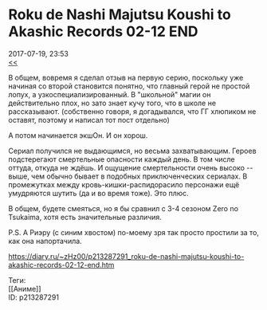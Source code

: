 Roku de Nashi Majutsu Koushi to Akashic Records 02-12 END
==========================================================

   
 2017-07-19, 23:53   
   [<<](Roku%20de%20Nashi%20Majutsu%20Koushi%20to%20Akashic%20Records%2001)    
   
 В общем, вовремя я сделал отзыв на первую серию, поскольку уже начиная со второй становится понятно, что главный герой не простой лопух, а узкоспециализированный. В "школьной" магии он действительно плох, но зато знает кучу того, что в школе не рассказывают. (собственно говоря, я догадывался, что ГГ хлюпиком не оставят, поэтому и написал тот пост отдельно)   
   
 А потом начинается экшОн. И он хорош.   
   
 Сериал получился не выдающимся, но весьма захватывающим. Героев подстерегают смертельные опасности каждый день. В том числе оттуда, откуда не ждёшь. И ощущение смертельности очень высоко -- выше, чем обычно бывает в подобных приключенческих сериалах. В промежутках между кровь-кишки-распидорасило персонажи ещё умудряются шутить (да и во время тоже). Это плюс.   
   
 В общем, будете смеяться, но я бы сравнил с 3-4 сезоном Zero no Tsukaima, хотя есть значительные различия.   
   
 P.S. А Риэру (с синим хвостом) по-моему зря так просто простили за то, как она напортачила.   
    
 <https://diary.ru/~zHz00/p213287291_roku-de-nashi-majutsu-koushi-to-akashic-records-02-12-end.htm>   
   
 Теги:   
 [[Аниме]]   
 ID: p213287291